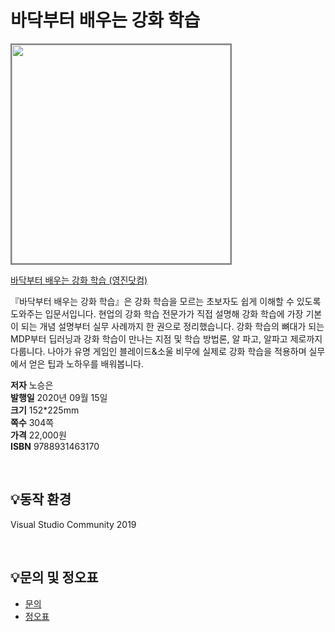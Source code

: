 # 바닥부터 배우는 강화 학습

<img src="https://www.youngjin.com/images/book_cover/9788931463170.jpg" height="350px" style="border: 2px solid grey;">

[바닥부터 배우는 강화 학습
 (영진닷컴)](https://blog.naver.com/ydot/222044918813)

『바닥부터 배우는 강화 학습』은 강화 학습을 모르는 초보자도 쉽게 이해할 수 있도록 도와주는 입문서입니다. 현업의 강화 학습 전문가가 직접 설명해 강화 학습에 가장 기본이 되는 개념 설명부터 실무 사례까지 한 권으로 정리했습니다. 강화 학습의 뼈대가 되는 MDP부터 딥러닝과 강화 학습이 만나는 지점 및 학습 방법론, 알
파고, 알파고 제로까지 다룹니다. 나아가 유명 게임인 블레이드&소울 비무에 실제로 강화 학습을 적용하며 실무에서 얻은 팁과 노하우를 배워봅니다.


**저자** 노승은  
**발행일** 2020년 09월 15일  
**크기** 152*225mm     
**쪽수** 304쪽   
**가격** 22,000원   
**ISBN** 9788931463170  

<br>

## 💡동작 환경
Visual Studio Community 2019  
 
<br>

## 💡문의 및 정오표
- [문의](mailto:Support@youngjin.com)
- [정오표](https://www.youngjin.com/Artyboard/mboard.asp?strBoardID=errata)
